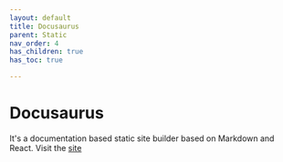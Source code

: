 ```yaml
---
layout: default
title: Docusaurus
parent: Static
nav_order: 4
has_children: true
has_toc: true

---
```


# Docusaurus

It's a documentation based static site builder based on Markdown and React. Visit the [site](https://v2.docusaurus.io/)